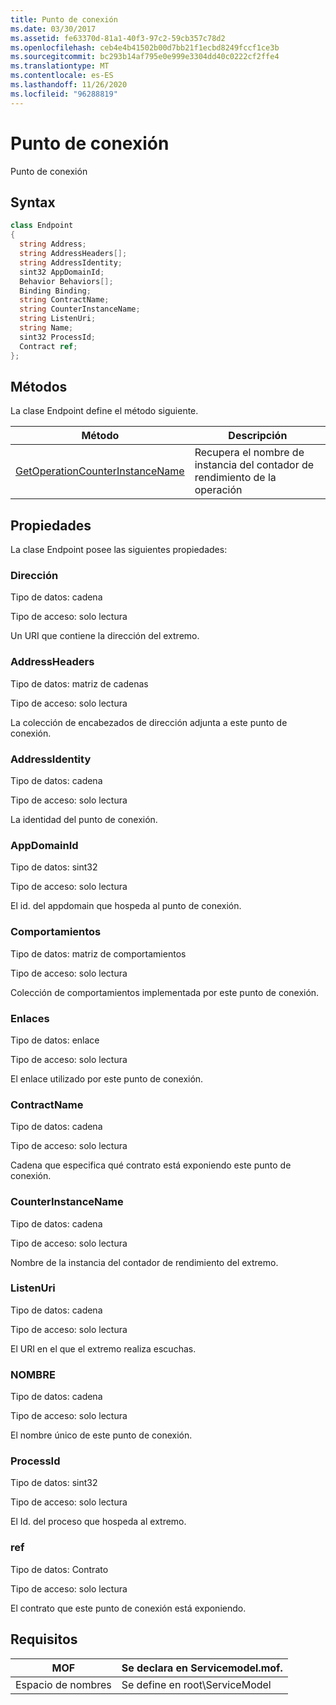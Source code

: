 ```yaml
---
title: Punto de conexión
ms.date: 03/30/2017
ms.assetid: fe63370d-81a1-40f3-97c2-59cb357c78d2
ms.openlocfilehash: ceb4e4b41502b00d7bb21f1ecbd8249fccf1ce3b
ms.sourcegitcommit: bc293b14af795e0e999e3304dd40c0222cf2ffe4
ms.translationtype: MT
ms.contentlocale: es-ES
ms.lasthandoff: 11/26/2020
ms.locfileid: "96288819"
---
```

# <a name="endpoint"></a>Punto de conexión

Punto de conexión  
  
## <a name="syntax"></a>Syntax  
  
```csharp
class Endpoint  
{  
  string Address;  
  string AddressHeaders[];  
  string AddressIdentity;  
  sint32 AppDomainId;  
  Behavior Behaviors[];  
  Binding Binding;  
  string ContractName;  
  string CounterInstanceName;  
  string ListenUri;  
  string Name;  
  sint32 ProcessId;  
  Contract ref;  
};  
```  
  
## <a name="methods"></a>Métodos  

 La clase Endpoint define el método siguiente.  
  
|Método|Descripción|  
|------------|-----------------|  
|[GetOperationCounterInstanceName](getoperationcounterinstancename.md)|Recupera el nombre de instancia del contador de rendimiento de la operación|  
  
## <a name="properties"></a>Propiedades  

 La clase Endpoint posee las siguientes propiedades:  
  
### <a name="address"></a>Dirección  

 Tipo de datos: cadena  
  
 Tipo de acceso: solo lectura  
  
 Un URI que contiene la dirección del extremo.  
  
### <a name="addressheaders"></a>AddressHeaders  

 Tipo de datos: matriz de cadenas  
  
 Tipo de acceso: solo lectura  
  
 La colección de encabezados de dirección adjunta a este punto de conexión.  
  
### <a name="addressidentity"></a>AddressIdentity  

 Tipo de datos: cadena  
  
 Tipo de acceso: solo lectura  
  
 La identidad del punto de conexión.  
  
### <a name="appdomainid"></a>AppDomainId  

 Tipo de datos: sint32  
  
 Tipo de acceso: solo lectura  
  
 El id. del appdomain que hospeda al punto de conexión.  
  
### <a name="behaviors"></a>Comportamientos  

 Tipo de datos: matriz de comportamientos  
  
 Tipo de acceso: solo lectura  
  
 Colección de comportamientos implementada por este punto de conexión.  
  
### <a name="binding"></a>Enlaces  

 Tipo de datos: enlace  
  
 Tipo de acceso: solo lectura  
  
 El enlace utilizado por este punto de conexión.  
  
### <a name="contractname"></a>ContractName  

 Tipo de datos: cadena  
  
 Tipo de acceso: solo lectura  
  
 Cadena que especifica qué contrato está exponiendo este punto de conexión.  
  
### <a name="counterinstancename"></a>CounterInstanceName  

 Tipo de datos: cadena  
  
 Tipo de acceso: solo lectura  
  
 Nombre de la instancia del contador de rendimiento del extremo.  
  
### <a name="listenuri"></a>ListenUri  

 Tipo de datos: cadena  
  
 Tipo de acceso: solo lectura  
  
 El URI en el que el extremo realiza escuchas.  
  
### <a name="name"></a>NOMBRE  

 Tipo de datos: cadena  
  
 Tipo de acceso: solo lectura  
  
 El nombre único de este punto de conexión.  
  
### <a name="processid"></a>ProcessId  

 Tipo de datos: sint32  
  
 Tipo de acceso: solo lectura  
  
 El Id. del proceso que hospeda al extremo.  
  
### <a name="ref"></a>ref  

 Tipo de datos: Contrato  
  
 Tipo de acceso: solo lectura  
  
 El contrato que este punto de conexión está exponiendo.  
  
## <a name="requirements"></a>Requisitos  
  
|MOF|Se declara en Servicemodel.mof.|  
|---------|-----------------------------------|  
|Espacio de nombres|Se define en root\ServiceModel|
